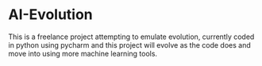 # AI-Evolution
This is a freelance project attempting to emulate evolution, currently coded in python using pycharm
and this project will evolve as the code does and move into using more machine learning tools.
